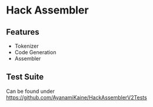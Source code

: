 # Hack Assembler

## Features
- Tokenizer
- Code Generation
- Assembler

## Test Suite

Can be found under https://github.com/AyanamiKaine/HackAssemblerV2Tests
